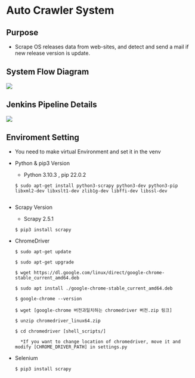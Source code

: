 # Auto Crawler System

## Purpose
- Scrape OS releases data from web-sites, and detect and send a mail if new release version is update.

## System Flow Diagram
<img src="https://github.com/tjdtn0219/LSSWARE_Crawler/assets/76704436/0f6f9599-478e-46e5-8495-1e81997d3747">

## Jenkins Pipeline Details
<img src="https://github.com/tjdtn0219/LSSWARE_Crawler/assets/76704436/420d85f4-4a67-4c4e-963f-4e57eab12634">



## Enviroment Setting

- You need to make virtual Environment and set it in the venv

- Python & pip3 Version
    + Python 3.10.3 , pip 22.0.2
    <pre><code>$ sudo apt-get install python3-scrapy python3-dev python3-pip libxml2-dev libxslt1-dev zlib1g-dev libffi-dev libssl-dev
    </code></pre>

- Scrapy Version
    + Scrapy 2.5.1
    <pre><code>$ pip3 install scrapy </code></pre>

- ChromeDriver
    <pre><code>$ sudo apt-get update</code></pre>
    <pre><code>$ sudo apt-get upgrade</code></pre>
    <pre><code>$ wget https://dl.google.com/linux/direct/google-chrome-stable_current_amd64.deb</code></pre>
    <pre><code>$ sudo apt install ./google-chrome-stable_current_amd64.deb </code></pre>
    <pre><code>$ google-chrome --version</code></pre>
    <pre><code>$ wget [google-chrome 버전과일치하는 chromedriver 버전.zip 링크] </code></pre>
    <pre><code>$ unzip chromedriver_linux64.zip </code></pre>
    <pre><code>$ cd chromedriver [shell_scripts/]
    
    *If you want to change location of chromedriver, move it and modify [CHROME_DRIVER_PATH] in settings.py</code></pre>


- Selenium
    <pre><code>$ pip3 install scrapy</code></pre>

